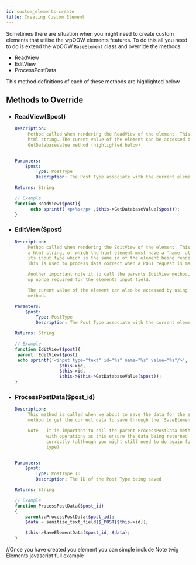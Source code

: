 ```yaml
---
id: custom_elements-create
title: Creating Custom Element
---
```


Sometimes there are situation when you might need to create custom elements that utilise the wpOOW elements features. To
do this all you need to do is extend the wpOOW `BaseElement` class and override the methods

* ReadView
* EditView
* ProcessPostData

This method definitions of each of these methods are highlighted below

## Methods to Override

* ### ReadView($post)

    ```yaml
    Description:
         Method called when rendering the ReadView of the element. This method should return a
         html string. The curent value of the element can be accessed by using the
         GetDatabaseValue method (highlighted below)


    Paramters:
        $post:
            Type: PostType
            Description: The Post Type associate with the current element when being viewed

    Returns: String
    ```

    ```php
    // Example
    function ReadView($post){
          echo sprintf('<p>%s</p>',$this->GetDatabaseValue($post));
    }
     ```

* ### EditView($post)

    ```yaml
    Description:
         Method called when rendering the EditView of the element. This method should return
         a html string, of which the html element must have a 'name' attribute for
         its input type which is the same id of the element being render (i.e $this->id).
         This is used to process data correct when a POST request is made.

         Another important note it to call the parents EditView method, as this generates the
         wp_nonce required for the elements input field.

         The curent value of the element can also be accessed by using the GetDatabaseValue
         method.

    Paramters:
        $post:
            Type: PostType
            Description: The Post Type associate with the current element when being viewed

    Returns: String
    ```

     ```php
    // Example
    function EditView($post){
      parent::EditView($post)
      echo sprintf('<input type="text" id="%s" name="%s" value="%s"/>',
                      $this->id,
                      $this->id,
                      $this->$this->GetDatabaseValue($post));
    }
     ```

* ### ProcessPostData($post_id)

    ```yaml
    Description:
         This method is called when we about to save the data for the element. Override this
         method to get the correct data to save through the 'SaveElementData' method (see below)

         Note - it is important to call the parent ProcessPostData method first before continuing
                with operations as this ensure the data being returned has been santised
                correctly (although you might still need to do again for your specific element
                type)


    Paramters:
        $post:
            Type: PostType ID
            Description: The ID of the Post Type being saved

    Returns: String
    ```

    ```php
    // Example
    function ProcessPostData($post_id)
    {
        parent::ProcessPostData($post_id);
        $data = sanitize_text_field($_POST[$this->id]);

        $this->SaveElementData($post_id, $data);
    }
    ```

//Once you have created you element you can simple include
Note
twig Elements
javascript
full example